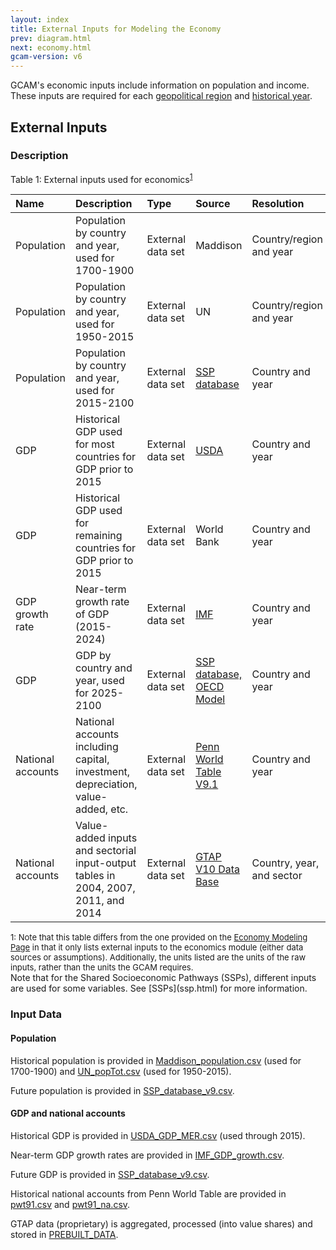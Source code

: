 ```yaml
---
layout: index
title: External Inputs for Modeling the Economy
prev: diagram.html
next: economy.html
gcam-version: v6 
---
```


GCAM's economic inputs include information on population and income. These inputs are required for each [geopolitical region](common_assumptions.html#geopolitical-regions) and [historical year](common_assumptions.html#historical-years).

## External Inputs

### Description

Table 1: External inputs used for economics<sup>[1](#table_footnote1)</sup>

| Name | Description | Type | Source | Resolution | Unit |
| :--- | :--- | :--- | :--- | :--- | :--- |
| Population  | Population by country and year, used for 1700-1900 | External data set | Maddison | Country/region and year | Thousands |
| Population  | Population by country and year, used for 1950-2015 | External data set | UN | Country/region and year | Thousands |
| Population  | Population by country and year, used for 2015-2100 | External data set | <a href="https://secure.iiasa.ac.at/web-apps/ene/SspDb/dsd?Action=htmlpage&page=about">SSP database</a> | Country and year | Thousands |
| GDP | Historical GDP used for most countries for GDP prior to 2015 | External data set | <a href="http://www.ers.usda.gov/datafiles/International_Macroeconomic_Data/Historical_Data_Files/HistoricalRealGDPValues.xls">USDA</a> | Country and year | billion US$2010/yr (MER) |
| GDP | Historical GDP used for remaining countries for GDP prior to 2015 | External data set | World Bank | Country and year | billion US$2010/yr (MER) |
| GDP growth rate | Near-term growth rate of GDP (2015-2024) | External data set | <a href="http://www.imf.org/external/pubs/ft/weo/2015/02/weodata/index.aspx">IMF</a> | Country and year | % |
| GDP  | GDP by country and year, used for 2025-2100 | External data set | <a href="https://secure.iiasa.ac.at/web-apps/ene/SspDb/dsd?Action=htmlpage&page=about">SSP database, OECD Model</a> | Country and year | billion US$2005/yr (PPP) |
| National accounts | National accounts including capital, investment, depreciation, value-added, etc. | External data set | <a href="https://www.rug.nl/ggdc/productivity/pwt/pwt-releases/pwt9.1"> Penn World Table V9.1</a> | Country and year | million 2011US$ |
| National accounts | Value-added inputs and sectorial input-output tables in 2004, 2007, 2011, and 2014 | External data set | <a href="https://www.gtap.agecon.purdue.edu/databases/v10/index.aspx"> GTAP V10 Data Base</a> | Country, year, and sector | Nominal US$ and value shares |

<font size="-1">
<a name="table_footnote">1</a>: Note that this table differs from the one provided on the <a href="economy.html#inputs-to-the-module">Economy Modeling Page</a> in that it only lists external inputs to the economics module (either data sources or assumptions). Additionally, the units listed are the units of the raw inputs, rather than the units the GCAM requires.
</font>

<br/>
Note that for the Shared Socioeconomic Pathways (SSPs), different inputs are used for some variables. See [SSPs](ssp.html) for more information.

### Input Data

#### Population
Historical population is provided in [Maddison_population.csv](https://github.com/JGCRI/gcam-core/blob/master/input/gcamdata/inst/extdata/socioeconomics/Maddison_population.csv) (used for 1700-1900) and [UN_popTot.csv](https://github.com/JGCRI/gcam-core/blob/master/input/gcamdata/inst/extdata/socioeconomics/UN_popTot.csv) (used for 1950-2015).

Future population is provided in [SSP_database_v9.csv](https://github.com/JGCRI/gcam-core/blob/master/input/gcamdata/inst/extdata/socioeconomics/SSP_database_v9.csv).

#### GDP and national accounts
Historical GDP is provided in [USDA_GDP_MER.csv](https://github.com/JGCRI/gcam-core/blob/master/input/gcamdata/inst/extdata/socioeconomics/USDA_GDP_MER.csv) (used through 2015).

Near-term GDP growth rates are provided in [IMF_GDP_growth.csv](https://github.com/JGCRI/gcam-core/blob/master/input/gcamdata/inst/extdata/socioeconomics/IMF_GDP_growth.csv). 

Future GDP is provided in [SSP_database_v9.csv](https://github.com/JGCRI/gcam-core/blob/master/input/gcamdata/inst/extdata/socioeconomics/SSP_database_v9.csv). 

Historical national accounts from Penn World Table are provided in [pwt91.csv](https://github.com/JGCRI/gcam-core/blob/master/input/gcamdata/inst/extdata/socioeconomics/pwt91.csv) and [pwt91_na.csv](https://github.com/JGCRI/gcam-core/blob/master/input/gcamdata/inst/extdata/socioeconomics/pwt91_na.csv). 

GTAP data (proprietary) is aggregated, processed (into value shares) and stored in [PREBUILT_DATA](https://github.com/JGCRI/gcam-core/blob/master/input/gcamdata/data/PREBUILT_DATA.red.csv). 

